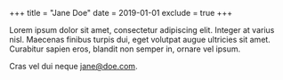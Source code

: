 +++
title = "Jane Doe"
date = 2019-01-01
exclude = true
+++

Lorem ipsum dolor sit amet, consectetur adipiscing elit. Integer at varius nisl. Maecenas finibus turpis dui, eget volutpat augue ultricies sit amet. Curabitur sapien eros, blandit non semper in, ornare vel ipsum.

Cras vel dui neque <jane@doe.com>.
